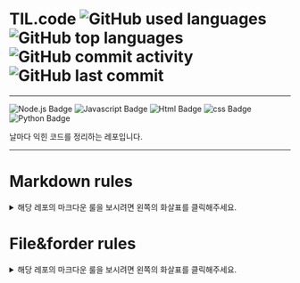 # TIL.code  ![GitHub used languages](https://img.shields.io/github/languages/count/two-jay/TIL.code)  ![GitHub top languages](https://img.shields.io/github/languages/top/two-jay/TIL.code)  ![GitHub commit activity](https://img.shields.io/github/commit-activity/w/Two-jay/TIL.code)  ![GitHub last commit](https://img.shields.io/github/last-commit/two-jay/TIL.code)
***
![Node.js Badge](https://img.shields.io/badge/Node.js-gray?logo=Node.js&logoColor=#339933?style=for-the-badge) ![Javascript Badge](https://img.shields.io/badge/javascript-gray?logo=JavaScript&logoColor=#339933?style=for-the-badge) ![Html Badge](https://img.shields.io/badge/html5-gray?logo=html5&logoColor=#339933?style=for-the-badge) ![css Badge](https://img.shields.io/badge/CSS%203-gray?logo=CSS3&logoColor=#1572B6?style=for-the-badge) ![Python Badge](https://img.shields.io/badge/Python-gray?logo=Python&logoColor=#3776AB?style=for-the-badge)

날마다 익힌 코드를 정리하는 레포입니다.

***

# Markdown rules
<details>
<summary>해당 레포의 마크다운 룰을 보시려면 왼쪽의 화살표를 클릭해주세요.</summary>
<div markdown="1">       


## 제목

각 대,중,소제목은 아래와 같이 작성합니다.

```

  # 대제목
  ## 중간제목
  ### 소제목

```


## 리스트

문단 내 리스트 작성 시에는 아래와 같이 작성합니다.


- unordered list
```

  - [Text]

```


- ordered list

```

  1. [Text]
  2. [Text]
  3. [Text]

```

## 구분선

문단 내에 구분선을 놓을 시에는 아래의 규칙을 따른다.
- 구분선은 `***`로 기입
- 상하로 2줄 공백 처리


## 이미지

이미지 태그는 아래와 같이 넣는다.
이미지 크기 기준은 기본 500*500을 기준으로 한다. (임의 조정할 때에도 너무 커지지 않도록 조정한다.)
```
![title](my_image_url){: width="숫자" height="숫자"}
```

</div>
</details>

# File&forder rules

<details>
<summary>해당 레포의 마크다운 룰을 보시려면 왼쪽의 화살표를 클릭해주세요.</summary>
<div markdown="1">

- 폴더와 파일의 제목에서 띄어쓰기시 공백을 사용하지 않으며 '-'로 대신합니다.

예시)
```
  express-server
    /app.js
    /chatting-server.js
    /controller
      /user-signin.js
      /user-signup.js
  ...
```


- 가장 상위의 폴더에는 README.md 파일을 생성하여 아래의 사항들을 기본적으로 기록합니다.

  1. 작업일자
  2. 사용한 기술 스텍
  3. 작업한 코드에 대한 설명
  4. 매 커밋 시 로그
    - `일자 - [작업 대분류] / [작업사항]`


</div>
</details>



